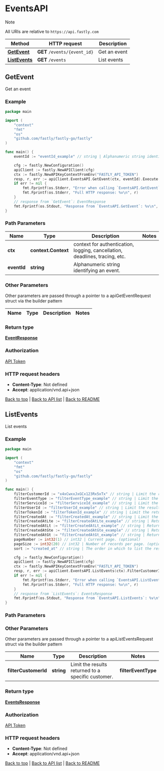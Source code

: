 # EventsAPI

> [!NOTE]
> All URIs are relative to `https://api.fastly.com`

Method | HTTP request | Description
------------- | ------------- | -------------
[**GetEvent**](EventsAPI.md#GetEvent) | **GET** `/events/{event_id}` | Get an event
[**ListEvents**](EventsAPI.md#ListEvents) | **GET** `/events` | List events



## GetEvent

Get an event



### Example

```go
package main

import (
    "context"
    "fmt"
    "os"
    "github.com/fastly/fastly-go/fastly"
)

func main() {
    eventId := "eventId_example" // string | Alphanumeric string identifying an event.

    cfg := fastly.NewConfiguration()
    apiClient := fastly.NewAPIClient(cfg)
    ctx := fastly.NewAPIKeyContextFromEnv("FASTLY_API_TOKEN")
    resp, r, err := apiClient.EventsAPI.GetEvent(ctx, eventId).Execute()
    if err != nil {
        fmt.Fprintf(os.Stderr, "Error when calling `EventsAPI.GetEvent`: %v\n", err)
        fmt.Fprintf(os.Stderr, "Full HTTP response: %v\n", r)
    }
    // response from `GetEvent`: EventResponse
    fmt.Fprintf(os.Stdout, "Response from `EventsAPI.GetEvent`: %v\n", resp)
}
```

### Path Parameters


Name | Type | Description  | Notes
------------- | ------------- | ------------- | -------------
**ctx** | **context.Context** | context for authentication, logging, cancellation, deadlines, tracing, etc.
**eventId** | **string** | Alphanumeric string identifying an event. | 

### Other Parameters

Other parameters are passed through a pointer to a apiGetEventRequest struct via the builder pattern


Name | Type | Description  | Notes
------------- | ------------- | ------------- | -------------


### Return type

[**EventResponse**](EventResponse.md)

### Authorization

[API Token](https://www.fastly.com/documentation/reference/api/#authentication)

### HTTP request headers

- **Content-Type**: Not defined
- **Accept**: application/vnd.api+json

[Back to top](#) | [Back to API list](../README.md#documentation-for-api-endpoints) | [Back to README](../README.md)


## ListEvents

List events



### Example

```go
package main

import (
    "context"
    "fmt"
    "os"
    "github.com/fastly/fastly-go/fastly"
)

func main() {
    filterCustomerId := "x4xCwxxJxGCx123Rx5xTx" // string | Limit the results returned to a specific customer. (optional)
    filterEventType := "filterEventType_example" // string | Limit the returned events to a specific `event_type`. (optional)
    filterServiceId := "filterServiceId_example" // string | Limit the results returned to a specific service. (optional)
    filterUserId := "filterUserId_example" // string | Limit the results returned to a specific user. (optional)
    filterTokenId := "filterTokenId_example" // string | Limit the returned events to a specific token. (optional)
    filterCreatedAt := "filterCreatedAt_example" // string | Limit the returned events to a specific time frame. Accepts sub-parameters: lt, lte, gt, gte (e.g., filter[created_at][gt]=2022-01-12).  (optional)
    filterCreatedAtLte := "filterCreatedAtLte_example" // string | Return events on and before a date and time in ISO 8601 format.  (optional)
    filterCreatedAtLt := "filterCreatedAtLt_example" // string | Return events before a date and time in ISO 8601 format.  (optional)
    filterCreatedAtGte := "filterCreatedAtGte_example" // string | Return events on and after a date and time in ISO 8601 format.  (optional)
    filterCreatedAtGt := "filterCreatedAtGt_example" // string | Return events after a date and time in ISO 8601 format.  (optional)
    pageNumber := int32(1) // int32 | Current page. (optional)
    pageSize := int32(20) // int32 | Number of records per page. (optional) (default to 20)
    sort := "created_at" // string | The order in which to list the results by creation date. (optional) (default to "created_at")

    cfg := fastly.NewConfiguration()
    apiClient := fastly.NewAPIClient(cfg)
    ctx := fastly.NewAPIKeyContextFromEnv("FASTLY_API_TOKEN")
    resp, r, err := apiClient.EventsAPI.ListEvents(ctx).FilterCustomerId(filterCustomerId).FilterEventType(filterEventType).FilterServiceId(filterServiceId).FilterUserId(filterUserId).FilterTokenId(filterTokenId).FilterCreatedAt(filterCreatedAt).FilterCreatedAtLte(filterCreatedAtLte).FilterCreatedAtLt(filterCreatedAtLt).FilterCreatedAtGte(filterCreatedAtGte).FilterCreatedAtGt(filterCreatedAtGt).PageNumber(pageNumber).PageSize(pageSize).Sort(sort).Execute()
    if err != nil {
        fmt.Fprintf(os.Stderr, "Error when calling `EventsAPI.ListEvents`: %v\n", err)
        fmt.Fprintf(os.Stderr, "Full HTTP response: %v\n", r)
    }
    // response from `ListEvents`: EventsResponse
    fmt.Fprintf(os.Stdout, "Response from `EventsAPI.ListEvents`: %v\n", resp)
}
```

### Path Parameters



### Other Parameters

Other parameters are passed through a pointer to a apiListEventsRequest struct via the builder pattern


Name | Type | Description  | Notes
------------- | ------------- | ------------- | -------------
 **filterCustomerId** | **string** | Limit the results returned to a specific customer. |  **filterEventType** | **string** | Limit the returned events to a specific `event_type`. |  **filterServiceId** | **string** | Limit the results returned to a specific service. |  **filterUserId** | **string** | Limit the results returned to a specific user. |  **filterTokenId** | **string** | Limit the returned events to a specific token. |  **filterCreatedAt** | **string** | Limit the returned events to a specific time frame. Accepts sub-parameters: lt, lte, gt, gte (e.g., filter[created_at][gt]&#x3D;2022-01-12).  |  **filterCreatedAtLte** | **string** | Return events on and before a date and time in ISO 8601 format.  |  **filterCreatedAtLt** | **string** | Return events before a date and time in ISO 8601 format.  |  **filterCreatedAtGte** | **string** | Return events on and after a date and time in ISO 8601 format.  |  **filterCreatedAtGt** | **string** | Return events after a date and time in ISO 8601 format.  |  **pageNumber** | **int32** | Current page. |  **pageSize** | **int32** | Number of records per page. | [default to 20] **sort** | **string** | The order in which to list the results by creation date. | [default to &quot;created_at&quot;]

### Return type

[**EventsResponse**](EventsResponse.md)

### Authorization

[API Token](https://www.fastly.com/documentation/reference/api/#authentication)

### HTTP request headers

- **Content-Type**: Not defined
- **Accept**: application/vnd.api+json

[Back to top](#) | [Back to API list](../README.md#documentation-for-api-endpoints) | [Back to README](../README.md)

